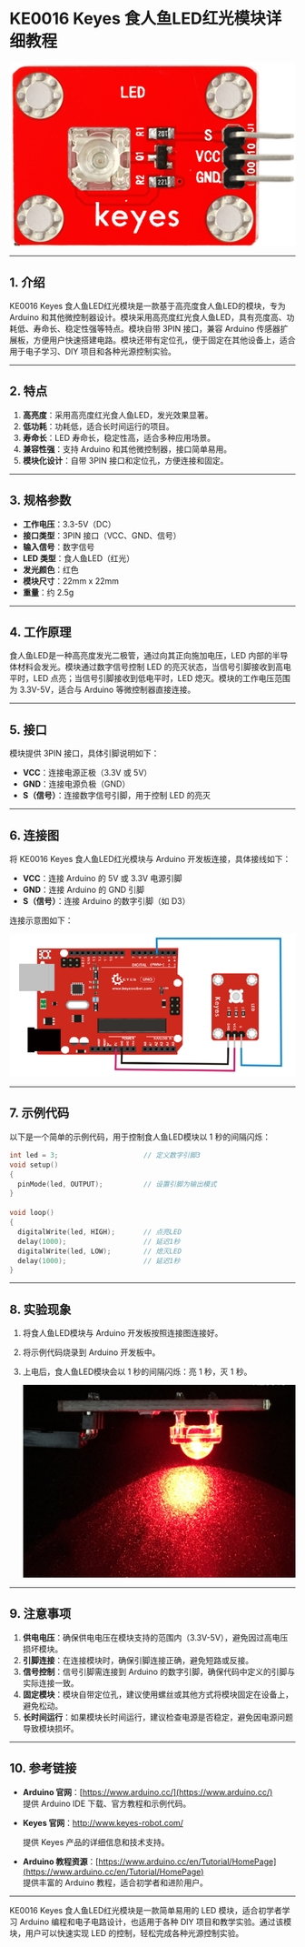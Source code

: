 # KE0016 Keyes 食人鱼LED红光模块详细教程

![image-20250312153407351](media/image-20250312153407351.png)

---

## **1. 介绍**

KE0016 Keyes 食人鱼LED红光模块是一款基于高亮度食人鱼LED的模块，专为 Arduino 和其他微控制器设计。模块采用高亮度红光食人鱼LED，具有亮度高、功耗低、寿命长、稳定性强等特点。模块自带 3PIN 接口，兼容 Arduino 传感器扩展板，方便用户快速搭建电路。模块还带有定位孔，便于固定在其他设备上，适合用于电子学习、DIY 项目和各种光源控制实验。

---

## **2. 特点**

1. **高亮度**：采用高亮度红光食人鱼LED，发光效果显著。  
2. **低功耗**：功耗低，适合长时间运行的项目。  
3. **寿命长**：LED 寿命长，稳定性高，适合多种应用场景。  
4. **兼容性强**：支持 Arduino 和其他微控制器，接口简单易用。  
5. **模块化设计**：自带 3PIN 接口和定位孔，方便连接和固定。  

---

## **3. 规格参数**

- **工作电压**：3.3-5V（DC）  
- **接口类型**：3PIN 接口（VCC、GND、信号）  
- **输入信号**：数字信号  
- **LED 类型**：食人鱼LED（红光）  
- **发光颜色**：红色  
- **模块尺寸**：22mm x 22mm  
- **重量**：约 2.5g  

---

## **4. 工作原理**

食人鱼LED是一种高亮度发光二极管，通过向其正向施加电压，LED 内部的半导体材料会发光。模块通过数字信号控制 LED 的亮灭状态，当信号引脚接收到高电平时，LED 点亮；当信号引脚接收到低电平时，LED 熄灭。模块的工作电压范围为 3.3V-5V，适合与 Arduino 等微控制器直接连接。

---

## **5. 接口**

模块提供 3PIN 接口，具体引脚说明如下：  
- **VCC**：连接电源正极（3.3V 或 5V）  
- **GND**：连接电源负极（GND）  
- **S（信号）**：连接数字信号引脚，用于控制 LED 的亮灭  

---

## **6. 连接图**

将 KE0016 Keyes 食人鱼LED红光模块与 Arduino 开发板连接，具体接线如下：  
- **VCC**：连接 Arduino 的 5V 或 3.3V 电源引脚  
- **GND**：连接 Arduino 的 GND 引脚  
- **S（信号）**：连接 Arduino 的数字引脚（如 D3）  

连接示意图如下：  

![image-20250319095623175](media/image-20250319095623175.png)

---

## **7. 示例代码**

以下是一个简单的示例代码，用于控制食人鱼LED模块以 1 秒的间隔闪烁：

```cpp
int led = 3;                     // 定义数字引脚3
void setup()
{
  pinMode(led, OUTPUT);          // 设置引脚为输出模式
}

void loop()
{
  digitalWrite(led, HIGH);       // 点亮LED
  delay(1000);                   // 延迟1秒
  digitalWrite(led, LOW);        // 熄灭LED
  delay(1000);                   // 延迟1秒
}
```

---

## **8. 实验现象**

1. 将食人鱼LED模块与 Arduino 开发板按照连接图连接好。  

2. 将示例代码烧录到 Arduino 开发板中。  

3. 上电后，食人鱼LED模块会以 1 秒的间隔闪烁：亮 1 秒，灭 1 秒。  

	![image-20250319095553077](media/image-20250319095553077.png)

---

## **9. 注意事项**

1. **供电电压**：确保供电电压在模块支持的范围内（3.3V-5V），避免因过高电压损坏模块。  
2. **引脚连接**：在连接模块时，确保引脚连接正确，避免短路或反接。  
3. **信号控制**：信号引脚需连接到 Arduino 的数字引脚，确保代码中定义的引脚与实际连接一致。  
4. **固定模块**：模块自带定位孔，建议使用螺丝或其他方式将模块固定在设备上，避免松动。  
5. **长时间运行**：如果模块长时间运行，建议检查电源是否稳定，避免因电源问题导致模块损坏。  

---

## **10. 参考链接**

- **Arduino 官网**：[https://www.arduino.cc/](https://www.arduino.cc/)  
  提供 Arduino IDE 下载、官方教程和示例代码。  
  
- **Keyes 官网**：http://www.keyes-robot.com/

  提供 Keyes 产品的详细信息和技术支持。  

- **Arduino 教程资源**：[https://www.arduino.cc/en/Tutorial/HomePage](https://www.arduino.cc/en/Tutorial/HomePage)  
  提供丰富的 Arduino 教程，适合初学者和进阶用户。  

---

KE0016 Keyes 食人鱼LED红光模块是一款简单易用的 LED 模块，适合初学者学习 Arduino 编程和电子电路设计，也适用于各种 DIY 项目和教学实验。通过该模块，用户可以快速实现 LED 的控制，轻松完成各种光源控制实验。

